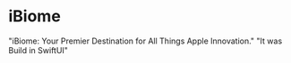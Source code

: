 # iBiome
"iBiome: Your Premier Destination for All Things Apple Innovation."
"It was Build in SwiftUI"

